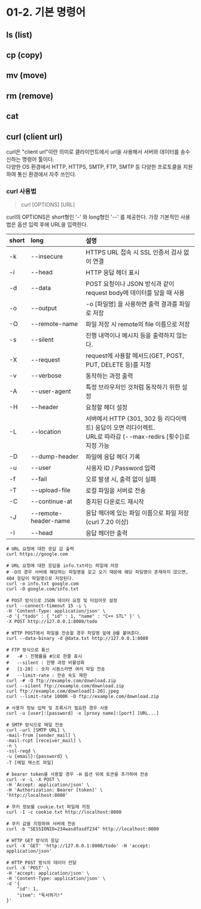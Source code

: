 # 01-2. 기본 명령어

## ls (list)

## cp (copy)

## mv (move)

## rm (remove)

## cat

## curl (client url)

curl은 "client url"이란 의미로 클라이언트에서 url을 사용해서 서버와 데이터를 송수신하는 명령어 툴이다.   
다양한 OS 환경에서 HTTP, HTTPS, SMTP, FTP, SMTP 등 다양한 프로토콜을 지원하여 통신 환경에서 자주 쓰인다.

### curl 사용법

> curl [OPTIONS] [URL]

curl의 OPTIONS은 short형인 '-' 와 long형인 '--' 를 제공한다. 가장 기본적인 사용법은 옵션 입력 후에 URL을 입력한다.

|short| long                 | 설명                                                                                 |
|:---|:---------------------|:-----------------------------------------------------------------------------------|
|-k| --insecure           | HTTPS URL 접속 시 SSL 인증서 검사 없이 연결                                                    |
|-i| --head               | HTTP 응답 헤더 표시                                                                      |
|-d| --data               | POST 요청이나 JSON 방식과 같이 request body에 데이터를 담을 때 사용                                   |
|-o| --output             | -o [파일명] 을 사용하면 출력 결과를 파일로 저장                                                      |
|-O| --remote-name        | 파일 저장 시 remote의 file 이름으로 저장                                                       |
|-s| --silent             | 진행 내역이나 메시지 등을 출력하지 않는다.                                                           |
|-X| --request            | request에 사용할 메서드(GET, POST, PUT, DELETE 등)를 지정                                     |
|-v| --verbose            | 동작하는 과정 출력                                                                         |
|-A| --user-agent         | 특정 브라우저인 것처럼 동작하기 위한 설정                                                            |
|-H| --header             | 요청할 헤더 설정                                                                          |
|-L| --location           | 서버에서 HTTP (301, 302 등 리다이렉트) 응답이 오면 리다이렉트.<br/>URL로 따라감 (--max-redirs [횟수])로 지정 가능 |
|-D| --dump-header<file>  | 파일에 응답 헤더 기록                                                                       |
|-u| --user               | 사용자 ID / Password 입력                                                               |
|-f| --fail               | 오류 발생 시, 출력 없이 실패                                                                  |
|-T| --upload-file        | 로컬 파일을 서버로 전송                                                                      |
|-C| --continue-at        | 중지된 다운로드 재시작                                                                       |
|-J| --remote-header-name | 응답 헤더에 있는 파일 이름으로 파일 저장 (curl 7.20 이상)                                             |
|-I| --head               | 응답 헤더만 출력                                                                          |

```shell
# URL 요청에 대한 응답 값 출력
curl https://google.com

# URL 요청에 대한 응답을 info.txt라는 파일에 저장
# -O의 경우 서버에 해당하는 파일명을 갖고 오기 때문에 해당 파일명이 존재하지 않으면, 404 응답이 파일명으로 저장된다.
curl -o info.txt google.com
curl -O google.com/info.txt

# POST 방식으로 JSON 데이터 요청 및 타임아웃 설정
curl --connect-timeout 15 -i \
-H 'Content-Type: application/json' \
-d '{ "todo" : { "id" : 1, "name" : "C++ STL" }' \
-X POST http://127.0.0.1:8000/todo

# HTTP POST에서 파일을 전송할 경우 파일명 앞에 @를 붙여준다.
curl --data-binary -d @data.txt http://127.0.0.1:8080

# FTP 방식으로 통신 
#   -# : 진행률을 #으로 한줄 표시
#   --silent : 진행 과정 비활성화
#   [1-20] : 숫자 시퀀스라면 여러 파일 전송
#   --limit-rate : 전송 속도 제한
curl -# -O ftp://example.com/download.zip
curl --silent ftp://example.com/download.zip
curl ftp://example.com/download[1-20].jpeg
curl --limit-rate 1000K -O ftp://example.com/download.zip

# 사용자 정보 입력 및 프록시가 필요한 경우 사용
curl -u [user]:[password] -x [proxy name]:[port] [URL...]

# SMTP 방식으로 메일 전송 
curl -url [SMTP URL] \
-mail-from [sender_mail] \
-mail-rcpt [receiver_mail] \
-n \
-ssl-reqd \
-u {email}:{password} \
-T [메일 텍스트 파일]

# bearer token을 사용할 경우 -H 옵션 뒤에 토큰을 추가하여 전송
curl -v -L -X POST \
-H 'Accept: application/json' \
-H 'Authorization: Bearer [token]' \
'http://localhost:8080'

# 쿠키 정보를 cookie.txt 파일에 저장
curl -I -c cookie.txt http://localhost:8080

# 쿠키 값을 지정하여 서버에 전송
curl -b "SESSIONID=234wasdfasdf234" http://localhost:8080

# HTTP GET 방식의 응답
curl -X 'GET' 'http://127.0.0.1:8000/todo' -H 'accept: application/json'

# HTTP POST 방식의 데이터 전달
curl -X 'POST' \
-H 'accept: application/json' \
-H 'Content-Type: application/json' \
-d '{
    "id": 1,
    "item": "독서하기!"
}'
```

